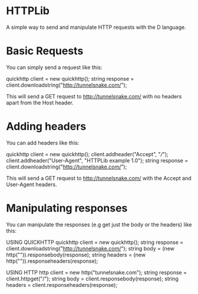 # HTTPLib
A simple way to send and manipulate HTTP requests with the D language.

# Basic Requests
You can simply send a request like this:

quickhttp client = new quickhttp();
string response = client.downloadstring("http://tunnelsnake.com/");

This will send a GET request to http://tunnelsnake.com/ with no headers apart from the Host header.

# Adding headers
You can add headers like this:

quickhttp client = new quickhttp();
client.addheader("Accept", "*/*");
client.addheader("User-Agent", "HTTPLib example 1.0");
string response = client.downloadstring("http://tunnelsnake.com/");

This will send a GET request to http://tunnelsnake.com/ with the Accept and User-Agent headers.

# Manipulating responses
You can manipulate the responses (e.g get just the body or the headers) like this:

USING QUICKHTTP
quickhttp client = new quickhttp();
string response = client.downloadstring("http://tunnelsnake.com/");
string body = (new http("")).responsebody(response);
string headers = (new http("")).responseheaders(response);

USING HTTP
http client = new http("tunnelsnake.com");
string response = client.httpget("/");
string body = client.responsebody(response);
string headers = client.responseheaders(response);

